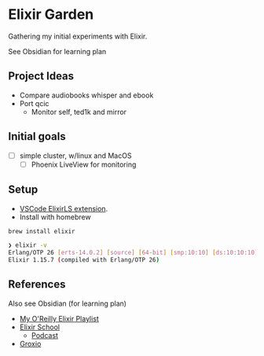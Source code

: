 # Elixir Garden

Gathering my initial experiments with Elixir.

See Obsidian for learning plan

## Project Ideas

- Compare audiobooks whisper and ebook
- Port qcic
  - Monitor self, ted1k and mirror

## Initial goals

- [ ] simple cluster, w/linux and MacOS
  - [ ] Phoenix LiveView for monitoring

## Setup

- [VSCode ElixirLS extension](https://marketplace.visualstudio.com/items?itemName=JakeBecker.elixir-ls).
- Install with homebrew

```sh
brew install elixir

❯ elixir -v
Erlang/OTP 26 [erts-14.0.2] [source] [64-bit] [smp:10:10] [ds:10:10:10] [async-threads:1] [jit] [dtrace]
Elixir 1.15.7 (compiled with Erlang/OTP 26)
```

## References

Also see Obsidian (for learning plan)

- [My O'Reilly Elixir Playlist](https://learning.oreilly.com/playlists/996eb216-4907-4b09-94f3-c2113a506152/)
- [Elixir School](https://elixirschool.com/en/)
  - [Podcast](https://elixirschool.com/en/podcasts)
- [Groxio](https://grox.io/elixir-video-courses/for-individuals)
